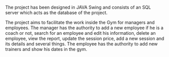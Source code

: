 The project has been designed in JAVA Swing and consists of an SQL server which acts as the database of the project.

The project aims to facilitate the work inside the Gym for managers and employees. The manager has the authority to add a new employee if he is a coach or not, search for an employee and edit his information, delete an employee, view the report, update the session price, add a new session and its details and several things. The employee has the authority to add new trainers and show his dates in the gym.

